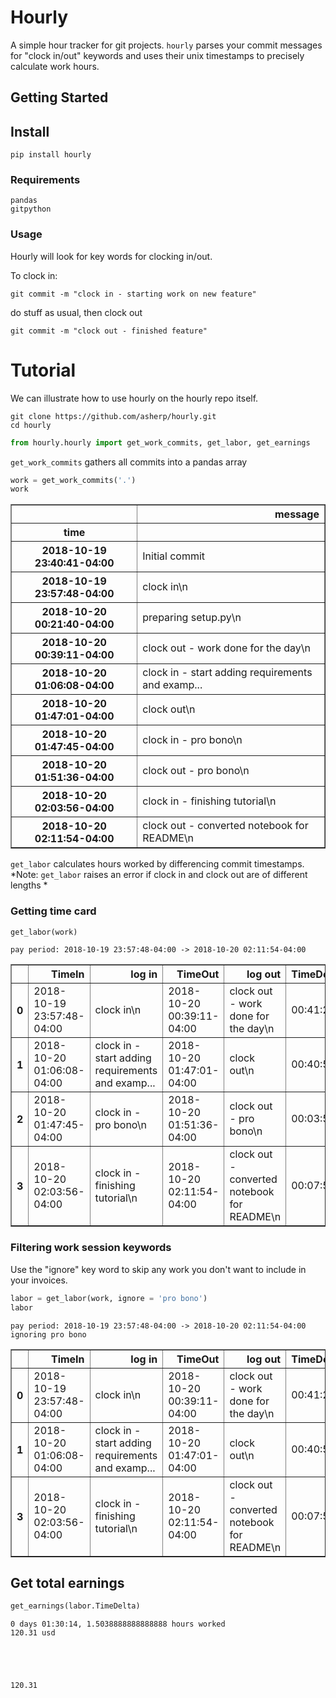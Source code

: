 # Hourly
A simple hour tracker for git projects. ```hourly``` parses your commit messages for "clock in/out" keywords and uses their unix timestamps to precisely calculate work hours.


## Getting Started

## Install

    pip install hourly


### Requirements

	pandas
    gitpython

### Usage

Hourly will look for key words for clocking in/out.

To clock in:

    git commit -m "clock in - starting work on new feature"

do stuff as usual, then clock out

    git commit -m "clock out - finished feature"


# Tutorial

We can illustrate how to use hourly on the hourly repo itself.

    git clone https://github.com/asherp/hourly.git
    cd hourly


```python
from hourly.hourly import get_work_commits, get_labor, get_earnings
```

```get_work_commits``` gathers all commits into a pandas array


```python
work = get_work_commits('.')
work
```




<div>
<table border="1" class="dataframe">
  <thead>
    <tr style="text-align: right;">
      <th></th>
      <th>message</th>
    </tr>
    <tr>
      <th>time</th>
      <th></th>
    </tr>
  </thead>
  <tbody>
    <tr>
      <th>2018-10-19 23:40:41-04:00</th>
      <td>Initial commit</td>
    </tr>
    <tr>
      <th>2018-10-19 23:57:48-04:00</th>
      <td>clock in\n</td>
    </tr>
    <tr>
      <th>2018-10-20 00:21:40-04:00</th>
      <td>preparing setup.py\n</td>
    </tr>
    <tr>
      <th>2018-10-20 00:39:11-04:00</th>
      <td>clock out - work done for the day\n</td>
    </tr>
    <tr>
      <th>2018-10-20 01:06:08-04:00</th>
      <td>clock in - start adding requirements and examp...</td>
    </tr>
    <tr>
      <th>2018-10-20 01:47:01-04:00</th>
      <td>clock out\n</td>
    </tr>
    <tr>
      <th>2018-10-20 01:47:45-04:00</th>
      <td>clock in - pro bono\n</td>
    </tr>
    <tr>
      <th>2018-10-20 01:51:36-04:00</th>
      <td>clock out - pro bono\n</td>
    </tr>
    <tr>
      <th>2018-10-20 02:03:56-04:00</th>
      <td>clock in - finishing tutorial\n</td>
    </tr>
    <tr>
      <th>2018-10-20 02:11:54-04:00</th>
      <td>clock out - converted notebook for README\n</td>
    </tr>
  </tbody>
</table>
</div>



```get_labor``` calculates hours worked by differencing commit timestamps. 
*Note: ```get_labor``` raises an error if clock in and clock out are of different lengths *

### Getting time card


```python
get_labor(work)
```

    pay period: 2018-10-19 23:57:48-04:00 -> 2018-10-20 02:11:54-04:00
    




<div>
<table border="1" class="dataframe">
  <thead>
    <tr style="text-align: right;">
      <th></th>
      <th>TimeIn</th>
      <th>log in</th>
      <th>TimeOut</th>
      <th>log out</th>
      <th>TimeDelta</th>
    </tr>
  </thead>
  <tbody>
    <tr>
      <th>0</th>
      <td>2018-10-19 23:57:48-04:00</td>
      <td>clock in\n</td>
      <td>2018-10-20 00:39:11-04:00</td>
      <td>clock out - work done for the day\n</td>
      <td>00:41:23</td>
    </tr>
    <tr>
      <th>1</th>
      <td>2018-10-20 01:06:08-04:00</td>
      <td>clock in - start adding requirements and examp...</td>
      <td>2018-10-20 01:47:01-04:00</td>
      <td>clock out\n</td>
      <td>00:40:53</td>
    </tr>
    <tr>
      <th>2</th>
      <td>2018-10-20 01:47:45-04:00</td>
      <td>clock in - pro bono\n</td>
      <td>2018-10-20 01:51:36-04:00</td>
      <td>clock out - pro bono\n</td>
      <td>00:03:51</td>
    </tr>
    <tr>
      <th>3</th>
      <td>2018-10-20 02:03:56-04:00</td>
      <td>clock in - finishing tutorial\n</td>
      <td>2018-10-20 02:11:54-04:00</td>
      <td>clock out - converted notebook for README\n</td>
      <td>00:07:58</td>
    </tr>
  </tbody>
</table>
</div>



### Filtering work session keywords

Use the "ignore" key word to skip any work you don't want to include in your invoices.


```python
labor = get_labor(work, ignore = 'pro bono')
labor
```

    pay period: 2018-10-19 23:57:48-04:00 -> 2018-10-20 02:11:54-04:00
    ignoring pro bono
    

<div>
<table border="1" class="dataframe">
  <thead>
    <tr style="text-align: right;">
      <th></th>
      <th>TimeIn</th>
      <th>log in</th>
      <th>TimeOut</th>
      <th>log out</th>
      <th>TimeDelta</th>
    </tr>
  </thead>
  <tbody>
    <tr>
      <th>0</th>
      <td>2018-10-19 23:57:48-04:00</td>
      <td>clock in\n</td>
      <td>2018-10-20 00:39:11-04:00</td>
      <td>clock out - work done for the day\n</td>
      <td>00:41:23</td>
    </tr>
    <tr>
      <th>1</th>
      <td>2018-10-20 01:06:08-04:00</td>
      <td>clock in - start adding requirements and examp...</td>
      <td>2018-10-20 01:47:01-04:00</td>
      <td>clock out\n</td>
      <td>00:40:53</td>
    </tr>
    <tr>
      <th>3</th>
      <td>2018-10-20 02:03:56-04:00</td>
      <td>clock in - finishing tutorial\n</td>
      <td>2018-10-20 02:11:54-04:00</td>
      <td>clock out - converted notebook for README\n</td>
      <td>00:07:58</td>
    </tr>
  </tbody>
</table>
</div>



## Get total earnings


```python
get_earnings(labor.TimeDelta)
```

    0 days 01:30:14, 1.5038888888888888 hours worked
    120.31 usd
    




    120.31


